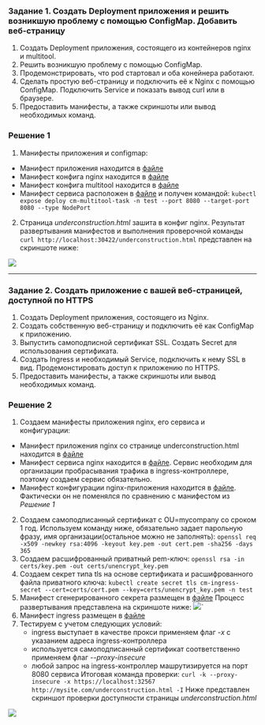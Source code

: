 ### Задание 1. Создать Deployment приложения и решить возникшую проблему с помощью ConfigMap. Добавить веб-страницу

1. Создать Deployment приложения, состоящего из контейнеров nginx и multitool.
2. Решить возникшую проблему с помощью ConfigMap.
3. Продемонстрировать, что pod стартовал и оба конейнера работают.
4. Сделать простую веб-страницу и подключить её к Nginx с помощью ConfigMap. Подключить Service и показать вывод curl или в браузере.
5. Предоставить манифесты, а также скриншоты или вывод необходимых команд.

### Решение 1

1. Манифесты  приложения и configmap:
  - Манифест приложения находится в [файле](manifests/cm-multitool-task.yaml)
  - Манифест конфига nginx находится в [файле](manifests/cm-nginx.yaml)
  - Манифест конфига multitool находится в [файле](manifests/cm-multitool.yaml)
  - Манифест сервиса расположен в [файле](manifests/cm-nginx-service.yaml) и получен командой:
  ```kubectl expose deploy cm-multitool-task -n test --port 8080 --target-port 8080 --type NodePort```
2. Страница *underconstruction.html* зашита в конфиг nginx. Результат развертывания манифестов и выполнения проверочной команды ```curl http://localhost:30422/underconstruction.html``` представлен на скриншоте ниже:
  <img src='images/installcmnginx.png'/>


------

### Задание 2. Создать приложение с вашей веб-страницей, доступной по HTTPS 

1. Создать Deployment приложения, состоящего из Nginx.
2. Создать собственную веб-страницу и подключить её как ConfigMap к приложению.
3. Выпустить самоподписной сертификат SSL. Создать Secret для использования сертификата.
4. Создать Ingress и необходимый Service, подключить к нему SSL в вид. Продемонстировать доступ к приложению по HTTPS. 
4. Предоставить манифесты, а также скриншоты или вывод необходимых команд.

### Решение 2

1. Создаем манифесты приложения nginx, его сервиса и конфигурации:
  - Манифест приложения nginx со странице underconstruction.html находится в [файле](manifests/cm-nginx-task.yaml)
  - Манифест сервиса nginx находится в [файле](manifests/cm-nginx-service.yaml). Сервис необходим для организации пробрасывания трафика в ingress-контроллере, поэтому создаем сервис обязательно.  
  - Манифест конфигурации nginx-приложения находится в [файле](manifests/cm-nginx.yaml). Фактически он не поменялся по сравнению с манифестом из *Решение 1*
2. Создаем самоподписанный сертификат с OU=mycompany со сроком 1 год. Используем команду ниже, обязательно задает парольную фразу, имя организации(остальное можно не заполнять):
```openssl req -x509 -newkey rsa:4096 -keyout key.pem -out cert.pem -sha256 -days 365```
3. Создаем расшифрованный приватный pem-ключ:
```openssl rsa -in certs/key.pem -out certs/unencrypt_key.pem```
4. Создаем секрет типа tls на основе сертификата и расшифрованного файла приватного ключа:
```kubectl create secret tls cm-ingress-secret --cert=certs/cert.pem --key=certs/unencrypt_key.pem -n test```
5. Манифест сгенерированного секрета размещен в [файле](manifests/cm-ingress-secret.yaml)
  Процесс развертывания представлена на скриншоте ниже:
  <img src='images/installtlsingress.png'/>`
6. Манифест ingress размещен в [файле](manifests/cm-ingress.yaml)
7. Тестируем с учетом следующих условий:
   - ingress выступает в качестве прокси применяем флаг *-x* с указанием адреса ingress-контроллера
   - используется самоподписанный сертификат соответственно  применяем флаг *--proxy-insecure*
   - любой запрос на ingress-контроллер машрутизируется на порт 8080 сервиса
   Итоговая команда проверки:
   ```curl -k --proxy-insecure -x https://localhost:32567 http://mysite.com/underconstruction.html -I```
  Ниже представлен скриншот проверки доступности страницы *underconstruction.html*
  <img src='images/ingresscheck.png'/>

